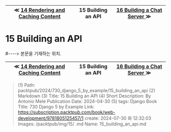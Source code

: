 
| ≪ [ 14 Rendering and Caching Content ](/packtpub/2024/730_django_5_by_example/14_rendering_and_caching_content) | 15 Building an API | [ 16 Building a Chat Server ](/packtpub/2024/730_django_5_by_example/16_building_a_chat_server) ≫ |
|:----:|:----:|:----:|

# 15 Building an API
#----> 본문을 기재하는 위치.



| ≪ [ 14 Rendering and Caching Content ](/packtpub/2024/730_django_5_by_example/14_rendering_and_caching_content) | 15 Building an API | [ 16 Building a Chat Server ](/packtpub/2024/730_django_5_by_example/16_building_a_chat_server) ≫ |
|:----:|:----:|:----:|

> (1) Path: packtpub/2024/730_django_5_by_example/15_building_an_api
> (2) Markdown
> (3) Title: 15 Building an API
> (4) Short Description: By Antonio Melé Publication Date: 2024-04-30
> (5) tags: Django
> Book Title: 730 Django 5 by Example
> Link: https://subscription.packtpub.com/book/web-development/9781805125457/1
> create: 2024-07-30 화 12:32:03
> Images: /packtpub/img/15/
> .md Name: 15_building_an_api.md


